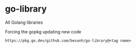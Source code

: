 # go-library
All Golang libraries

Forcing the gopkg updating new code
```
https://pkg.go.dev/github.com/besanh/go-library@<tag name>
```